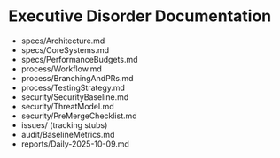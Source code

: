# Executive Disorder Documentation

- specs/Architecture.md
- specs/CoreSystems.md
- specs/PerformanceBudgets.md
- process/Workflow.md
- process/BranchingAndPRs.md
- process/TestingStrategy.md
- security/SecurityBaseline.md
- security/ThreatModel.md
- security/PreMergeChecklist.md
- issues/ (tracking stubs)
- audit/BaselineMetrics.md
- reports/Daily-2025-10-09.md

